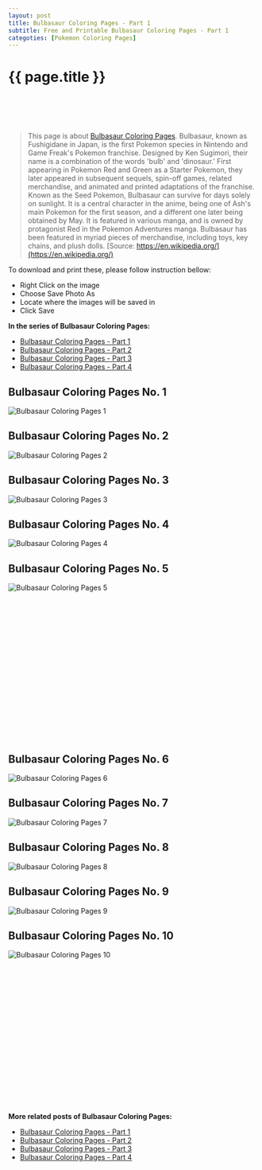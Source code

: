 ```yaml
---
layout: post
title: Bulbasaur Coloring Pages - Part 1
subtitle: Free and Printable Bulbasaur Coloring Pages - Part 1
categoties: [Pokemon Coloring Pages]
---
```

{{ page.title }}
================
<script async src="//pagead2.googlesyndication.com/pagead/js/adsbygoogle.js"></script><!-- UnderTitleAds --> <ins class="adsbygoogle" style="display:inline-block;width:468px;height:60px" data-ad-client="ca-pub-6753140515841889" data-ad-slot="4010138290"></ins><script> (adsbygoogle = window.adsbygoogle || []).push({}); </script>

> This page is about [Bulbasaur Coloring Pages](https://freecoloringpages.github.io/). Bulbasaur, known as Fushigidane in Japan, is the first Pokemon species in Nintendo and Game Freak's Pokemon franchise. Designed by Ken Sugimori, their name is a combination of the words 'bulb' and 'dinosaur.' First appearing in Pokemon Red and Green as a Starter Pokemon, they later appeared in subsequent sequels, spin-off games, related merchandise, and animated and printed adaptations of the franchise. Known as the Seed Pokemon, Bulbasaur can survive for days solely on sunlight. It is a central character in the anime, being one of Ash's main Pokemon for the first season, and a different one later being obtained by May. It is featured in various manga, and is owned by protagonist Red in the Pokemon Adventures manga. Bulbasaur has been featured in myriad pieces of merchandise, including toys, key chains, and plush dolls. [Source: https://en.wikipedia.org/](https://en.wikipedia.org/)

To download and print these, please follow instruction bellow:
* Right Click on the image 
* Choose Save Photo As 
* Locate where the images will be saved in 
* Click Save

**In the series of Bulbasaur Coloring Pages:**

* [Bulbasaur Coloring Pages - Part 1](https://freecoloringpages.github.io/2017/12/11/Bulbasaur-Coloring-Pages-part-1.html)
* [Bulbasaur Coloring Pages - Part 2](https://freecoloringpages.github.io/2017/12/11/Bulbasaur-Coloring-Pages-part-2.html)
* [Bulbasaur Coloring Pages - Part 3](https://freecoloringpages.github.io/2017/12/11/Bulbasaur-Coloring-Pages-part-3.html)
* [Bulbasaur Coloring Pages - Part 4](https://freecoloringpages.github.io/2017/12/11/Bulbasaur-Coloring-Pages-part-4.html)

## Bulbasaur Coloring Pages No. 1
![Bulbasaur Coloring Pages 1](https://freecoloringpages.github.io/img4/Bulbasaur-Coloring-Pages%20(1).jpg "Bulbasaur Coloring Pages 1")

## Bulbasaur Coloring Pages No. 2
![Bulbasaur Coloring Pages 2](https://freecoloringpages.github.io/img4/Bulbasaur-Coloring-Pages%20(2).jpg "Bulbasaur Coloring Pages 2")

## Bulbasaur Coloring Pages No. 3
![Bulbasaur Coloring Pages 3](https://freecoloringpages.github.io/img4/Bulbasaur-Coloring-Pages%20(3).jpg "Bulbasaur Coloring Pages 3")

## Bulbasaur Coloring Pages No. 4
![Bulbasaur Coloring Pages 4](https://freecoloringpages.github.io/img4/Bulbasaur-Coloring-Pages%20(4).jpg "Bulbasaur Coloring Pages 4")

## Bulbasaur Coloring Pages No. 5
![Bulbasaur Coloring Pages 5](https://freecoloringpages.github.io/img4/Bulbasaur-Coloring-Pages%20(5).jpg "Bulbasaur Coloring Pages 5")

<script async src="//pagead2.googlesyndication.com/pagead/js/adsbygoogle.js"></script><!-- Texxtonly --><ins class="adsbygoogle" style="display:inline-block;width:336px;height:280px" data-ad-client="ca-pub-6753140515841889" data-ad-slot="3207852233"></ins><script>(adsbygoogle = window.adsbygoogle || []).push({}); </script>

## Bulbasaur Coloring Pages No. 6
![Bulbasaur Coloring Pages 6](https://freecoloringpages.github.io/img4/Bulbasaur-Coloring-Pages%20(6).jpg "Bulbasaur Coloring Pages 6")

## Bulbasaur Coloring Pages No. 7
![Bulbasaur Coloring Pages 7](https://freecoloringpages.github.io/img4/Bulbasaur-Coloring-Pages%20(7).jpg "Bulbasaur Coloring Pages 7")

## Bulbasaur Coloring Pages No. 8
![Bulbasaur Coloring Pages 8](https://freecoloringpages.github.io/img4/Bulbasaur-Coloring-Pages%20(8).jpg "Bulbasaur Coloring Pages 8")

## Bulbasaur Coloring Pages No. 9
![Bulbasaur Coloring Pages 9](https://freecoloringpages.github.io/img4/Bulbasaur-Coloring-Pages%20(9).jpg "Bulbasaur Coloring Pages 9")

## Bulbasaur Coloring Pages No. 10
![Bulbasaur Coloring Pages 10](https://freecoloringpages.github.io/img4/Bulbasaur-Coloring-Pages%20(10).jpg "Bulbasaur Coloring Pages 10")

<script async src="//pagead2.googlesyndication.com/pagead/js/adsbygoogle.js"></script><!-- Texxtonly --><ins class="adsbygoogle" style="display:inline-block;width:336px;height:280px" data-ad-client="ca-pub-6753140515841889" data-ad-slot="3207852233"></ins><script>(adsbygoogle = window.adsbygoogle || []).push({}); </script>

**More related posts of Bulbasaur Coloring Pages:**

* [Bulbasaur Coloring Pages - Part 1](https://freecoloringpages.github.io/2017/12/11/Bulbasaur-Coloring-Pages-part-1.html)
* [Bulbasaur Coloring Pages - Part 2](https://freecoloringpages.github.io/2017/12/11/Bulbasaur-Coloring-Pages-part-2.html)
* [Bulbasaur Coloring Pages - Part 3](https://freecoloringpages.github.io/2017/12/11/Bulbasaur-Coloring-Pages-part-3.html)
* [Bulbasaur Coloring Pages - Part 4](https://freecoloringpages.github.io/2017/12/11/Bulbasaur-Coloring-Pages-part-4.html)

